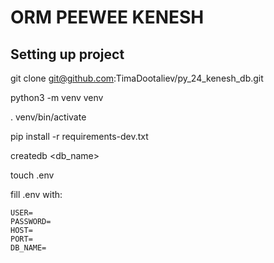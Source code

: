# ORM PEEWEE KENESH 

## Setting up project

git clone git@github.com:TimaDootaliev/py_24_kenesh_db.git

python3 -m venv venv

. venv/bin/activate

pip install -r requirements-dev.txt

createdb <db_name>

touch .env

fill .env with:
```
USER=
PASSWORD=
HOST=
PORT=
DB_NAME=
```